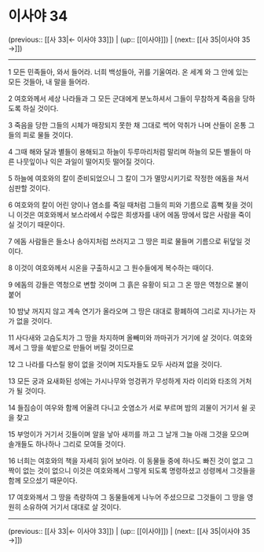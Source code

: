 # 이사야 34

(previous:: [[사 33|← 이사야 33]]) | (up:: [[이사야]]) | (next:: [[사 35|이사야 35 →]])

***




1 
모든 민족들아, 와서 들어라. 너희 백성들아, 귀를 기울여라. 온 세계 와 그 안에 있는 모든 것들아, 내 말을 들어라. 



2 
여호와께서 세상 나라들과 그 모든 군대에게 분노하셔서 그들이 무참하게 죽음을 당하도록 하실 것이다. 



3 
죽음을 당한 그들의 시체가 매장되지 못한 채 그대로 썩어 악취가 나며 산들이 온통 그들의 피로 물들 것이다. 



4 
그때 해와 달과 별들이 용해되고 하늘이 두루마리처럼 말리며 하늘의 모든 별들이 마른 나뭇잎이나 익은 과일이 떨어지듯 떨어질 것이다. 



5 
하늘에 여호와의 칼이 준비되었으니 그 칼이 그가 멸망시키기로 작정한 에돔을 쳐서 심판할 것이다. 



6 
여호와의 칼이 어린 양이나 염소를 죽일 때처럼 그들의 피와 기름으로 흠뻑 젖을 것이니 이것은 여호와께서 보스라에서 수많은 희생자를 내어 에돔 땅에서 많은 사람을 죽이실 것이기 때문이다. 



7 
에돔 사람들은 들소나 송아지처럼 쓰러지고 그 땅은 피로 물들며 기름으로 뒤덮일 것이다. 



8 
이것이 여호와께서 시온을 구출하시고 그 원수들에게 복수하는 때이다. 



9 
에돔의 강들은 역청으로 변할 것이며 그 흙은 유황이 되고 그 온 땅은 역청으로 불이 붙어 



10 
밤낮 꺼지지 않고 계속 연기가 올라오며 그 땅은 대대로 황폐하여 그리로 지나가는 자가 없을 것이다. 



11 
사다새와 고슴도치가 그 땅을 차지하며 올빼미와 까마귀가 거기에 살 것이다. 여호와께서 그 땅을 쑥밭으로 만들어 버릴 것이므로 



12 
그 나라를 다스릴 왕이 없을 것이며 지도자들도 모두 사라져 없을 것이다. 



13 
모든 궁과 요새화된 성에는 가시나무와 엉겅퀴가 무성하게 자라 이리와 타조의 거처가 될 것이다. 



14 
들짐승이 여우와 함께 어울려 다니고 숫염소가 서로 부르며 밤의 괴물이 거기서 쉴 곳을 찾고 



15 
부엉이가 거기서 깃들이며 알을 낳아 새끼를 까고 그 날개 그늘 아래 그것을 모으며 솔개들도 하나하나 그리로 모여들 것이다. 



16 
너희는 여호와의 책을 자세히 읽어 보아라. 이 동물들 중에 하나도 빠진 것이 없고 그 짝이 없는 것이 없으니 이것은 여호와께서 그렇게 되도록 명령하셨고 성령께서 그것들을 함께 모으셨기 때문이다. 



17 
여호와께서 그 땅을 측량하여 그 동물들에게 나누어 주셨으므로 그것들이 그 땅을 영원히 소유하여 거기서 대대로 살 것이다.

***

(previous:: [[사 33|← 이사야 33]]) | (up:: [[이사야]]) | (next:: [[사 35|이사야 35 →]])
